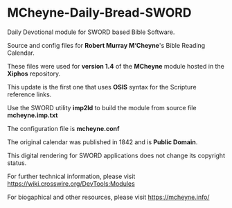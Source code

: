 # MCheyne-Daily-Bread-SWORD
Daily Devotional module for SWORD based Bible Software.

Source and config files for **Robert Murray M‘Cheyne**'s Bible Reading Calendar.

These files were used for **version 1.4** of the **MCheyne** module hosted in the **Xiphos** repository.

This update is the first one that uses **OSIS** syntax for the Scripture reference links.

Use the SWORD utility **imp2ld** to build the module from source file **mcheyne.imp.txt**

The configuration file is **mcheyne.conf**

The original calendar was published in 1842 and is **Public Domain**.

This digital rendering for SWORD applications does not change its copyright status.

For further technical information, please visit https://wiki.crosswire.org/DevTools:Modules

For biogaphical and other resources, please visit https://mcheyne.info/
